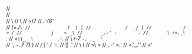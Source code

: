 
//          \
//           \
//            \\
//             \\
//              >\/7
//          _.-(6'  \
//         (=___._/` \
//              )  \ |
//             /   / |
//            /    > /
//           j    < _\
//       _.-' :      ``.
//       \ r=._\        `.
//      <`\\_  \         .`-.
//       \ r-7  `-. ._  ' .  `\
//        \`,      `-.`7  7)   )
//         \/         \|  \'  / `-._
//                    ||    .'
//                     \\  (
//                      >\  >
//                  ,.-' >.'
//                 <.'_.''
//                   <'
